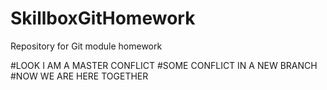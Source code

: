 # SkillboxGitHomework
Repository for Git module homework


#LOOK I AM A MASTER CONFLICT
#SOME CONFLICT IN A NEW BRANCH
#NOW WE ARE HERE TOGETHER

